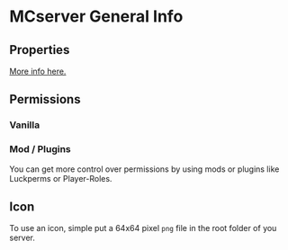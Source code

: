 # MCserver General Info

## Properties

[More info here.](./MCServer_Properties.md)

## Permissions

### Vanilla

### Mod / Plugins

You can get more control over permissions by using mods or plugins like Luckperms or Player-Roles.

## Icon

To use an icon, simple put a 64x64 pixel `png` file in the root folder of you server.